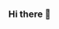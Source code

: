 ### Hi there 👋

<!--
**Evtimov-cpu/Evtimov-cpu** is a ✨ _special_ ✨ repository because its `README.md` (this file) appears on your GitHub profile.

Here are some ideas to get you started:
- 🌱 I’m currently learning South West University...
- 📫 How to reach me: ...
- 😄 Pronouns: ...
- ⚡ Fun fact: ...
-->

